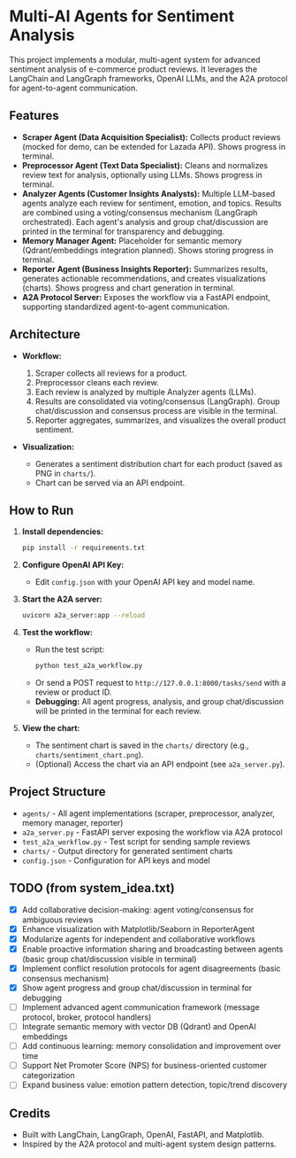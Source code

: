 # Multi-AI Agents for Sentiment Analysis

This project implements a modular, multi-agent system for advanced sentiment analysis of e-commerce product reviews. It leverages the LangChain and LangGraph frameworks, OpenAI LLMs, and the A2A protocol for agent-to-agent communication.

## Features

- **Scraper Agent (Data Acquisition Specialist):** Collects product reviews (mocked for demo, can be extended for Lazada API). Shows progress in terminal.
- **Preprocessor Agent (Text Data Specialist):** Cleans and normalizes review text for analysis, optionally using LLMs. Shows progress in terminal.
- **Analyzer Agents (Customer Insights Analysts):** Multiple LLM-based agents analyze each review for sentiment, emotion, and topics. Results are combined using a voting/consensus mechanism (LangGraph orchestrated). Each agent's analysis and group chat/discussion are printed in the terminal for transparency and debugging.
- **Memory Manager Agent:** Placeholder for semantic memory (Qdrant/embeddings integration planned). Shows storing progress in terminal.
- **Reporter Agent (Business Insights Reporter):** Summarizes results, generates actionable recommendations, and creates visualizations (charts). Shows progress and chart generation in terminal.
- **A2A Protocol Server:** Exposes the workflow via a FastAPI endpoint, supporting standardized agent-to-agent communication.

## Architecture

- **Workflow:**
  1. Scraper collects all reviews for a product.
  2. Preprocessor cleans each review.
  3. Each review is analyzed by multiple Analyzer agents (LLMs).
  4. Results are consolidated via voting/consensus (LangGraph). Group chat/discussion and consensus process are visible in the terminal.
  5. Reporter aggregates, summarizes, and visualizes the overall product sentiment.

- **Visualization:**
  - Generates a sentiment distribution chart for each product (saved as PNG in `charts/`).
  - Chart can be served via an API endpoint.

## How to Run

1. **Install dependencies:**
   ```bash
   pip install -r requirements.txt
   ```
2. **Configure OpenAI API Key:**
   - Edit `config.json` with your OpenAI API key and model name.

3. **Start the A2A server:**
   ```bash
   uvicorn a2a_server:app --reload
   ```

4. **Test the workflow:**
   - Run the test script:
     ```bash
     python test_a2a_workflow.py
     ```
   - Or send a POST request to `http://127.0.0.1:8000/tasks/send` with a review or product ID.
   - **Debugging:** All agent progress, analysis, and group chat/discussion will be printed in the terminal for each review.

5. **View the chart:**
   - The sentiment chart is saved in the `charts/` directory (e.g., `charts/sentiment_chart.png`).
   - (Optional) Access the chart via an API endpoint (see `a2a_server.py`).

## Project Structure

- `agents/` - All agent implementations (scraper, preprocessor, analyzer, memory manager, reporter)
- `a2a_server.py` - FastAPI server exposing the workflow via A2A protocol
- `test_a2a_workflow.py` - Test script for sending sample reviews
- `charts/` - Output directory for generated sentiment charts
- `config.json` - Configuration for API keys and model

## TODO (from system_idea.txt)
- [x] Add collaborative decision-making: agent voting/consensus for ambiguous reviews
- [x] Enhance visualization with Matplotlib/Seaborn in ReporterAgent
- [x] Modularize agents for independent and collaborative workflows
- [x] Enable proactive information sharing and broadcasting between agents (basic group chat/discussion visible in terminal)
- [x] Implement conflict resolution protocols for agent disagreements (basic consensus mechanism)
- [x] Show agent progress and group chat/discussion in terminal for debugging
- [ ] Implement advanced agent communication framework (message protocol, broker, protocol handlers)
- [ ] Integrate semantic memory with vector DB (Qdrant) and OpenAI embeddings
- [ ] Add continuous learning: memory consolidation and improvement over time
- [ ] Support Net Promoter Score (NPS) for business-oriented customer categorization
- [ ] Expand business value: emotion pattern detection, topic/trend discovery

## Credits
- Built with LangChain, LangGraph, OpenAI, FastAPI, and Matplotlib.
- Inspired by the A2A protocol and multi-agent system design patterns.
